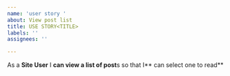 ```yaml
---
name: 'user story '
about: View post list
title: USE STORY<TITLE>
labels: ''
assignees: ''

---
```


As a **Site User** I **can view a list of post**s so that I** can select one to read**
